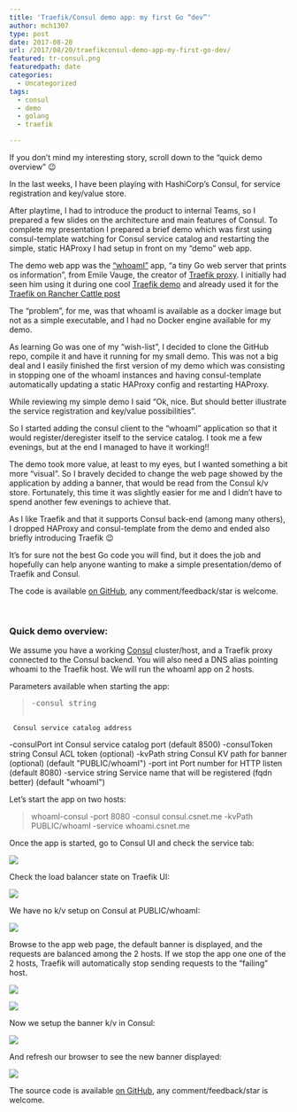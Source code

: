 ```yaml
---
title: 'Traefik/Consul demo app: my first Go “dev”'
author: mch1307
type: post
date: 2017-08-20
url: /2017/08/20/traefikconsul-demo-app-my-first-go-dev/
featured: tr-consul.png
featuredpath: date
categories:
  - Uncategorized
tags:
  - consul
  - demo
  - golang
  - traefik

---
```

If you don&#8217;t mind my interesting story, scroll down to the &#8220;quick demo overview&#8221; 😉

In the last weeks, I have been playing with HashiCorp&#8217;s Consul, for service registration and key/value store.

After playtime, I had to introduce the product to internal Teams, so I prepared a few slides on the architecture and main features of Consul. To complete my presentation I prepared a brief demo which was first using consul-template watching for Consul service catalog and restarting the simple, static HAProxy I had setup in front on my &#8220;demo&#8221; web app.

The demo web app was the [&#8220;whoamI&#8221;][1] app, &#8220;a tiny Go web server that prints os information&#8221;, from Emile Vauge, the creator of [Traefik proxy][2]. I initially had seen him using it during one cool [Traefik demo][3] and already used it for the [Traefik on Rancher Cattle post][4]

The &#8220;problem&#8221;, for me, was that whoamI is available as a docker image but not as a simple executable, and I had no Docker engine available for my demo.

As learning Go was one of my &#8220;wish-list&#8221;, I decided to clone the GitHub repo, compile it and have it running for my small demo. This was not a big deal and I easily finished the first version of my demo which was consisting in stopping one of the whoamI instances and having consul-template automatically updating a static HAProxy config and restarting HAProxy.

While reviewing my simple demo I said &#8220;Ok, nice. But should better illustrate the service registration and key/value possibilities&#8221;.

So I started adding the consul client to the &#8220;whoamI&#8221; application so that it would register/deregister itself to the service catalog. I took me a few evenings, but at the end I managed to have it working!!

The demo took more value, at least to my eyes, but I wanted something a bit more &#8220;visual&#8221;. So I bravely decided to change the web page showed by the application by adding a banner, that would be read from the Consul k/v store. Fortunately, this time it was slightly easier for me and I didn&#8217;t have to spend another few evenings to achieve that.

As I like Traefik and that it supports Consul back-end (among many others), I dropped HAProxy and consul-template from the demo and ended also briefly introducing Traefik 😉

It&#8217;s for sure not the best Go code you will find, but it does the job and hopefully can help anyone wanting to make a simple presentation/demo of Traefik and Consul.

The code is available [on GitHub][5], any comment/feedback/star is welcome.

&nbsp;

### **Quick demo overview:**

We assume you have a working [Consul][6] cluster/host, and a Traefik proxy connected to the Consul backend. You will also need a DNS alias pointing whoami to the Traefik host. We will run the whoamI app on 2 hosts.

Parameters available when starting the app:

> <pre>-consul string
     Consul service catalog address
 -consulPort int
     Consul service catalog port (default 8500)
 -consulToken string
     Consul ACL token (optional)
 -kvPath string
     Consul KV path for banner (optional) (default "PUBLIC/whoamI")
 -port int
     Port number for HTTP listen (default 8080)
 -service string
     Service name that will be registered (fqdn better) (default "whoamI")</pre>

Let&#8217;s start the app on two hosts:

> whoamI-consul -port 8080 -consul consul.csnet.me -kvPath PUBLIC/whoamI -service whoami.csnet.me

Once the app is started, go to Consul UI and check the service tab:

![](/wp-content/uploads/2017/08/screen-shot-08-22-17-at-08-12-am.png)

Check the load balancer state on Traefik UI:

![](/wp-content/uploads/2017/08/screen-shot-08-22-17-at-08-22-am.png)

We have no k/v setup on Consul at PUBLIC/whoamI:

![](/wp-content/uploads/2017/08/screen-shot-08-20-17-at-09-08-pm.png)

Browse to the app web page, the default banner is displayed, and the requests are balanced among the 2 hosts. If we stop the app one one of the 2 hosts, Traefik will automatically stop sending requests to the &#8220;failing&#8221; host.

![](/wp-content/uploads/2017/08/screen-shot-08-22-17-at-08-30-am.png)

![](/wp-content/uploads/2017/08/screen-shot-08-22-17-at-08-30-am-001.png)

Now we setup the banner k/v in Consul:

![](/wp-content/uploads/2017/08/screen-shot-08-20-17-at-09-07-pm.png)

And refresh our browser to see the new banner displayed:

![](/wp-content/uploads/2017/08/screen-shot-08-22-17-at-08-33-am.png)

The source code is available [on GitHub][5], any comment/feedback/star is welcome.

&nbsp;

 [1]: https://github.com/emilevauge/whoamI
 [2]: http://traefik.io
 [3]: https://youtu.be/QvAz9mVx5TI
 [4]: http://blog.csnet.me/2017/07/11/rancher-traefik/
 [5]: https://github.com/mch1307/whoamI-consul
 [6]: https://www.consul.io/